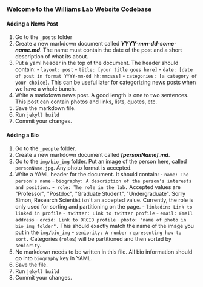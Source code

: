 ### Welcome to the Williams Lab Website Codebase

#### Adding a News Post
  1.  Go to the ```_posts``` folder
  2.  Create a new markdown document called ***YYYY-mm-dd-some-name.md***. The name must contain the date of the post and a short description of what its about.
  3.  Put a yaml header in the top of the document.  The header should contain:
    - ```layout: post```
    - ```title: [your title goes here]```
    - ```date: [date of post in format YYYY-mm-dd hh:mm:sss]```
    - ```categories: [a category of your choice]```.  This can be useful later for categorizing news posts when we have a whole bunch.
  4.  Write a markdown news post.  A good length is one to two sentences.  This post can contain photos and links, lists, quotes, etc.
  5.  Save the markdown file.
  6.  Run ```jekyll build```
  7.  Commit your changes.
  
#### Adding a Bio
  1.  Go to the ```_people``` folder.
  2.  Create a new markdown document called ***[personName].md***. 
  3. Go to the ```img/bio_img``` folder. Put an image of the person here, called ```personName.jpg```.  Any photo format is accepted.
  4.  Write a YAML header for the document. It should contain:
    - ```name: The person's name```
    - ```biography: A description of the person's interests and position.```
    -``` role: The role in the lab.``` Accepted values are "Professor", "Postdoc", "Graduate Student", "Undergraduate".  Sorry Simon, Research Scientist isn't an accepted value.  Currently, the role is only used for sorting and partitioning on the page.
    - ```linkedin: Link to linked in profile```
    -``` twitter: Link to twitter profile```
    - ```email: Email address```
    - ```orcid: Link to ORCID profile```
    - ```photo: "name of photo in bio_img folder".```  This should exactly match the name of the image you put in the ```img/bio_img```
    - ```seniority: A number representing how to sort.```  Categories (```role```s) will be partitioned and then sorted by  ```seniority```.
  5.  No markdown needs to be written in this file.  All bio information should go into ```biography``` key in YAML.
  6.  Save the file.
  7.  Run ```jekyll build```
  8.  Commit your changes.
  
